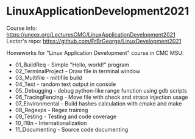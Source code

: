 # LinuxApplicationDevelopment2021
Course info: https://uneex.org/LecturesCMC/LinuxApplicationDevelopment2021  
Lector's repo: https://github.com/FrBrGeorge/LinuxDevelopment2021

Homeworks for "Linux Application Development" course in CMC MSU:

* 01_BuildReq - Simple "Hello, world!" program
* 02_TerminalProject - Draw file in terminal window
* 03_Multifile - miltifile build
* 04_Text - random text output in console
* 05_Debugging - debug python-like range function using gdb scripts
* 06_TracingFencing - Move file with check and strace injection usage
* 07_Environmental - Build hashes calculation with cmake and make
* 08_Regexps - Regex training
* 09_Testing - Testing and code coverage
* 10_I18n - Internationalization
* 11_Documenting - Source code documenting
